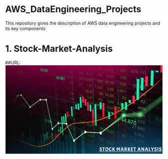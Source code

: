 # AWS_DataEngineering_Projects
This repository gives the description of AWS data engineering projects and its key components

# 1. Stock-Market-Analysis
##URL: 
![logo](https://github.com/Shoaib9288/AWS_DataEngineering_Projects/blob/main/stock-market-kafka-data-engineering-project/Stock%20Market%20Analysis.JPG)
